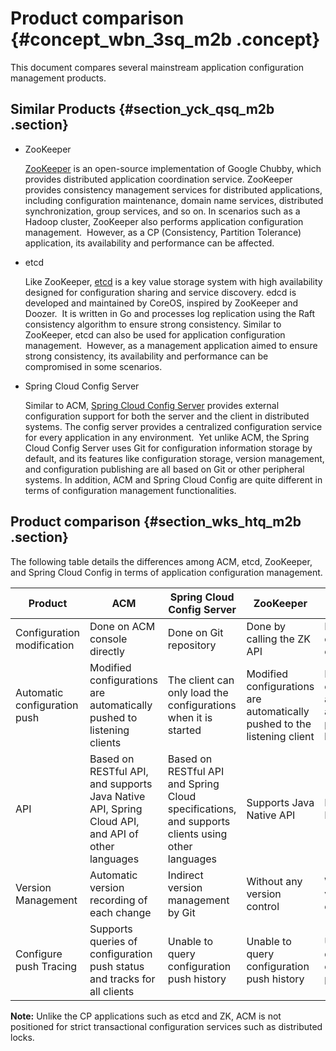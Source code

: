 # Product comparison {#concept_wbn_3sq_m2b .concept}

This document compares several mainstream application configuration management products.

## Similar Products {#section_yck_qsq_m2b .section}

-   ZooKeeper

    [ZooKeeper](https://zookeeper.apache.org/) is an open-source implementation of Google Chubby, which provides distributed application coordination service. ZooKeeper provides consistency management services for distributed applications, including configuration maintenance, domain name services, distributed synchronization, group services, and so on. In scenarios such as a Hadoop cluster, ZooKeeper also performs application configuration management.  However, as a CP \(Consistency, Partition Tolerance\) application, its availability and performance can be affected.

-   etcd

    Like ZooKeeper, [etcd](https://github.com/coreos/etcd) is a key value storage system with high availability designed for configuration sharing and service discovery. edcd is developed and maintained by CoreOS, inspired by ZooKeeper and Doozer.  It is written in Go and processes log replication using the Raft consistency algorithm to ensure strong consistency. Similar to ZooKeeper, etcd can also be used for application configuration management.  However, as a management application aimed to ensure strong consistency, its availability and performance can be compromised in some scenarios.

-   Spring Cloud Config Server

    Similar to ACM, [Spring Cloud Config Server](https://cloud.spring.io/spring-cloud-config/) provides external configuration support for both the server and the client in distributed systems. The config server provides a centralized configuration service for every application in any environment.  Yet unlike ACM, the Spring Cloud Config Server uses Git for configuration information storage by default, and its features like configuration storage, version management, and configuration publishing are all based on Git or other peripheral systems. In addition, ACM and Spring Cloud Config are quite different in terms of configuration management functionalities.


## Product comparison {#section_wks_htq_m2b .section}

The following table details the differences among ACM, etcd, ZooKeeper, and Spring Cloud Config in terms of application configuration management.

|Product|ACM|Spring Cloud Config Server|ZooKeeper|etcd|
|-------|---|--------------------------|---------|----|
|Configuration modification|Done on ACM console directly|Done on Git repository|Done by calling the ZK API|Done by calling the etcd API|
|Automatic configuration push|Modified configurations are automatically pushed to listening clients|The client can only load the configurations when it is started|Modified configurations are automatically pushed to the listening client|Modified configurations are automatically pushed to the listening client|
|API|Based on RESTful API, and supports Java Native API, Spring Cloud API, and API of other languages|Based on RESTful API and Spring Cloud specifications, and supports clients using other languages|Supports Java Native API|Based on the RESTful API|
|Version Management|Automatic version recording of each change|Indirect version management by Git|Without any version control|Without any version control|
|Configure push Tracing|Supports queries of configuration push status and tracks for all clients|Unable to query configuration push history|Unable to query configuration push history|Unable to query configuration push history|

**Note:** Unlike the CP applications such as etcd and ZK, ACM is not positioned for strict transactional configuration services such as distributed locks.

